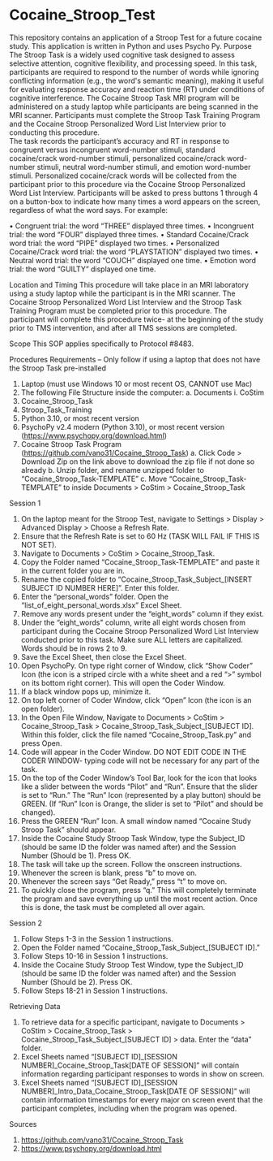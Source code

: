 # Cocaine_Stroop_Test
This repository contains an application of a Stroop Test for a future cocaine study. This application is written in Python and uses Psycho Py.
Purpose
The Stroop Task is a widely used cognitive task designed to assess selective attention, cognitive flexibility, and processing speed. In this task, participants are required to respond to the number of words while ignoring conflicting information (e.g., the word's semantic meaning), making it useful for evaluating response accuracy and reaction time (RT) under conditions of cognitive interference.
The Cocaine Stroop Task MRI program will be administered on a study laptop while participants are being scanned in the MRI scanner. Participants must complete the Stroop Task Training Program and the Cocaine Stroop Personalized Word List Interview prior to conducting this procedure.  
The task records the participant’s accuracy and RT in response to congruent versus incongruent word-number stimuli, standard cocaine/crack word-number stimuli, personalized cocaine/crack word-number stimuli, neutral word-number stimuli, and emotion word-number stimuli. Personalized cocaine/crack words will be collected from the participant prior to this procedure via the Cocaine Stroop Personalized Word List Interview.
Participants will be asked to press buttons 1 through 4 on a button-box to indicate how many times a word appears on the screen, regardless of what the word says. For example:

•	Congruent trial: the word “THREE” displayed three times.
•	Incongruent trial: the word “FOUR” displayed three times.
•	Standard Cocaine/Crack word trial: the word “PIPE” displayed two times.
•	Personalized Cocaine/Crack word trial: the word “PLAYSTATION” displayed two times.
•	Neutral word trial: the word “COUCH” displayed one time.
•	Emotion word trial: the word “GUILTY” displayed one time.


Location and Timing
This procedure will take place in an MRI laboratory using a study laptop while the participant is in the MRI scanner. The Cocaine Stroop Personalized Word List Interview and the Stroop Task Training Program must be completed prior to this procedure.
The participant will complete this procedure twice-  at the beginning of the study prior to TMS intervention, and after all TMS sessions are completed. 


Scope
This SOP applies specifically to Protocol #8483. 

Procedures
Requirements – Only follow if using a laptop that does not have the Stroop Task pre-installed 
1.	Laptop (must use Windows 10 or most recent OS, CANNOT use Mac)
2.	The following File Structure inside the computer:
a.	Documents
i.	CoStim
1.	Cocaine_Stroop_Task
2.	Stroop_Task_Training
3.	Python 3.10, or most recent version
4.	PsychoPy v2.4 modern (Python 3.10), or most recent version (https://www.psychopy.org/download.html)
5.	Cocaine Stroop Task Program (https://github.com/vano31/Cocaine_Stroop_Task)
a.	Click Code > Download Zip on the link above to download the zip file if not done so already
b.	Unzip folder, and rename unzipped folder to “Cocaine_Stroop_Task-TEMPLATE”
c.	Move “Cocaine_Stroop_Task-TEMPLATE” to inside Documents > CoStim > Cocaine_Stroop_Task

Session 1
1.	On the laptop meant for the Stroop Test, navigate to Settings > Display > Advanced Display > Choose a Refresh Rate.
2.	Ensure that the Refresh Rate is set to 60 Hz (TASK WILL FAIL IF THIS IS NOT SET).
3.	Navigate to Documents > CoStim > Cocaine_Stroop_Task.
4.	Copy the Folder named “Cocaine_Stroop_Task-TEMPLATE” and paste it in the current folder you are in.
5.	Rename the copied folder to “Cocaine_Stroop_Task_Subject_[INSERT SUBJECT ID NUMBER HERE]”. Enter this folder.
6.	Enter the “personal_words” folder. Open the “list_of_eight_personal_words.xlsx” Excel Sheet.
7.	Remove any words present under the “eight_words” column if they exist. 
8.	Under the “eight_words" column, write all eight words chosen from participant during the Cocaine Stroop Personalized Word List Interview conducted prior to this task. Make sure ALL letters are capitalized. Words should be in rows 2 to 9.
9.	Save the Excel Sheet, then close the Excel Sheet. 
10.	Open PsychoPy. On type right corner of Window, click “Show Coder” Icon (the icon is a striped circle with a white sheet and a red “>” symbol on its bottom right corner). This will open the Coder Window.
11.	If a black window pops up, minimize it.
12.	On top left corner of Coder Window, click “Open” Icon (the icon is an open folder).
13.	In the Open File Window, Navigate to Documents > CoStim > Cocaine_Stroop_Task > Cocaine_Stroop_Task_Subject_[SUBJECT ID]. Within this folder, click the file named “Cocaine_Stroop_Task.py” and press Open.
14.	Code will appear in the Coder Window. DO NOT EDIT CODE IN THE CODER WINDOW- typing code will not be necessary for any part of the task.
15.	On the top of the Coder Window’s Tool Bar, look for the icon that looks like a slider between the words “Pilot” and “Run”. Ensure that the slider is set to “Run.” The “Run” Icon (represented by a play button) should be GREEN. (If “Run” Icon is Orange, the slider is set to “Pilot” and should be changed).
16.	Press the GREEN “Run” Icon. A small window named “Cocaine Study Stroop Task” should appear.
17.	Inside the Cocaine Study Stroop Task Window, type the Subject_ID (should be same ID the folder was named after) and the Session Number (Should be 1). Press OK.
18.	The task will take up the screen. Follow the onscreen instructions.
19.	Whenever the screen is blank, press “b” to move on.
20.	Whenever the screen says “Get Ready,” press “t” to move on.
21.	To quickly close the program, press “q.” This will completely terminate the program and save everything up until the most recent action. Once this is done, the task must be completed all over again.

Session 2
1.	Follow Steps 1-3 in the Session 1 instructions.
2.	Open the Folder named “Cocaine_Stroop_Task_Subject_[SUBJECT ID].”
3.	Follow Steps 10-16 in Session 1 instructions.
4.	Inside the Cocaine Study Stroop Test Window, type the Subject_ID (should be same ID the folder was named after) and the Session Number (Should be 2). Press OK.
5.	Follow Steps 18-21 in Session 1 instructions.




Retrieving Data
1.	To retrieve data for a specific participant, navigate to Documents > CoStim > Cocaine_Stroop_Task > Cocaine_Stroop_Task_Subject_[SUBJECT ID] > data. Enter the “data” folder.
2.	Excel Sheets named “[SUBJECT ID]_[SESSION NUMBER]_Cocaine_Stroop_Task[DATE OF SESSION]” will contain information regarding participant responses to words in show on screen.
3.	Excel Sheets named “[SUBJECT ID]_[SESSION NUMBER]_Intro_Data_Cocaine_Stroop_Task[DATE OF SESSION]” will contain information timestamps for every major on screen event that the participant completes, including when the program was opened.

Sources
1.	https://github.com/vano31/Cocaine_Stroop_Task
2.	https://www.psychopy.org/download.html


